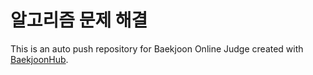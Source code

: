 # 알고리즘 문제 해결
This is an auto push repository for Baekjoon Online Judge created with [BaekjoonHub](https://github.com/BaekjoonHub/BaekjoonHub).
